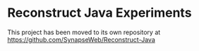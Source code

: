 # Reconstruct Java Experiments

This project has been moved to its own repository at https://github.com/SynapseWeb/Reconstruct-Java
